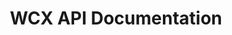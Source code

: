 ---
title: WCX API Documentation

includes:
  - overview/introduction
  - overview/data-types
  - rest/requests/authentication
  - rest/requests/rate-limits
  - rest/requests/errors
  - rest/private/new-order
  - rest/private/cancel-order
  - rest/private/batch-order
  - rest/private/list-orders
  - rest/private/list-fills
  - rest/private/list-transactions
  - rest/private/list-balances
  - rest/public/products
  - rest/public/ticker
  - rest/public/order-book
  - rest/public/trade-history
  - rest/public/candles
  - rest/public/stats
  - rest/public/time
  - websocket/requests/subscribe
  - websocket/requests/sequence-numbers
  - websocket/requests/rate-limits
  - websocket/private/orders
  - websocket/private/balances
  - websocket/private/deposits
  - websocket/public/heartbeat
  - websocket/public/ticker
  - websocket/public/order-book
  - websocket/public/trades

search: false
---